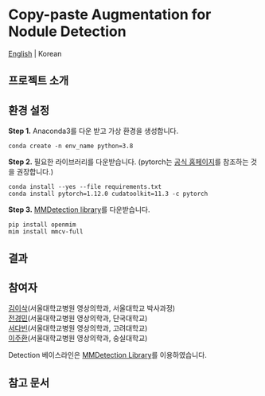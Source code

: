 # Copy-paste Augmentation for Nodule Detection

[English](https://github.com/seoulsky-field/copy-paste-nodule-detection/blob/main/README.md)  |  Korean


## 프로젝트 소개

## 환경 설정
**Step 1.** Anaconda3를 다운 받고 가상 환경을 생성합니다.
```shell
conda create -n env_name python=3.8
```
**Step 2.** 필요한 라이브러리를 다운받습니다. (pytorch는 [공식 홈페이지](https://pytorch.org/get-started/locally/)를 참조하는 것을 권장합니다.)
```shell
conda install --yes --file requirements.txt
conda install pytorch=1.12.0 cudatoolkit=11.3 -c pytorch
```
**Step 3.** [MMDetection library](https://github.com/open-mmlab/mmdetection/blob/master/docs/en/get_started.md/#Installation)를 다운받습니다.
```shell
pip install openmim
mim install mmcv-full
```

## 결과

## 참여자
[김이삭](https://github.com/yisakk)(서울대학교병원 영상의학과, 서울대학교 박사과정)  
[전경민](https://github.com/seoulsky-field)(서울대학교병원 영상의학과, 단국대학교)  
[서다빈](https://github.com/sodabeans)(서울대학교병원 영상의학과, 고려대학교)  
[이주환](https://github.com/JHwan96)(서울대학교병원 영상의학과, 숭실대학교)

Detection 베이스라인은 [MMDetection Library](https://github.com/open-mmlab/mmdetection)를 이용하였습니다.

## 참고 문서
